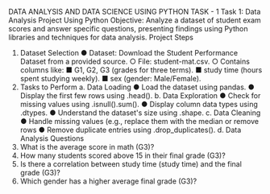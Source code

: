 DATA ANALYSIS AND DATA SCIENCE USING PYTHON
TASK - 1
Task 1: Data Analysis Project Using Python
Objective:
Analyze a dataset of student exam scores and answer specific questions, presenting findings
using Python libraries and techniques for data analysis.
Project Steps
1. Dataset Selection
● Dataset: Download the Student Performance Dataset from a provided source.
○ File: student-mat.csv.
○ Contains columns like:
■ G1, G2, G3 (grades for three terms).
■ study time (hours spent studying weekly).
■ sex (gender: Male/Female).
2. Tasks to Perform
a. Data Loading
● Load the dataset using pandas.
● Display the first few rows using .head().
b. Data Exploration
● Check for missing values using .isnull().sum().
● Display column data types using .dtypes.
● Understand the dataset's size using .shape.
c. Data Cleaning
● Handle missing values (e.g., replace them with the median or remove rows
● Remove duplicate entries using .drop_duplicates().
d. Data Analysis Questions
1. What is the average score in math (G3)?
2. How many students scored above 15 in their final grade (G3)?
3. Is there a correlation between study time (study time) and the final grade (G3)?
4. Which gender has a higher average final grade (G3)?
